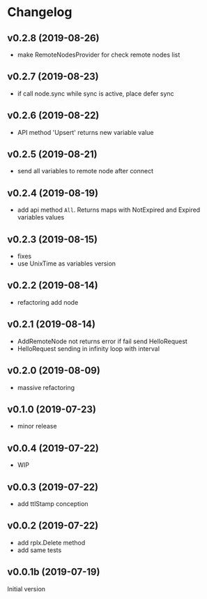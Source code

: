 # Changelog

## v0.2.8 (2019-08-26)

- make RemoteNodesProvider for check remote nodes list

## v0.2.7 (2019-08-23)

- if call node.sync while sync is active, place defer sync

## v0.2.6 (2019-08-22)

- API method 'Upsert' returns new variable value

## v0.2.5 (2019-08-21)

- send all variables to remote node after connect

## v0.2.4 (2019-08-19)

- add api method `All`. Returns maps with NotExpired and Expired variables values

## v0.2.3 (2019-08-15)

- fixes
- use UnixTime as variables version

## v0.2.2 (2019-08-14)

- refactoring add node

## v0.2.1 (2019-08-14)

- AddRemoteNode not returns error if fail send HelloRequest
- HelloRequest sending in infinity loop with interval

## v0.2.0 (2019-08-09)

- massive refactoring

## v0.1.0 (2019-07-23)

- minor release

## v0.0.4 (2019-07-22)

- WIP

## v0.0.3 (2019-07-22)

- add ttlStamp conception

## v0.0.2 (2019-07-22)

- add rplx.Delete method
- add same tests

## v0.0.1b (2019-07-19)

Initial version